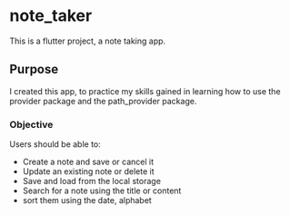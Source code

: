 # note_taker

This is a flutter project, a note taking app.

## Purpose

I created this app, to practice my skills gained in learning how to use the provider package and the path_provider package.

### Objective
Users should be able to:
- Create a note and save or cancel it
- Update an existing note or delete it
- Save and load from the local storage
- Search for a note using the title or content
- sort them using the date, alphabet
